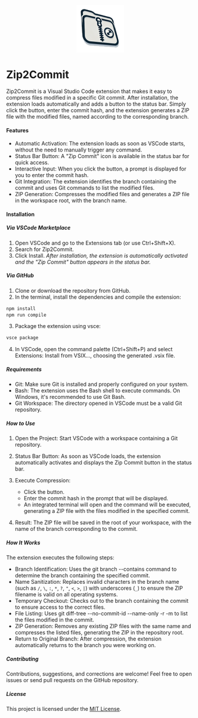 <center><img src="https://github.com/markmesquita/zip2commit/blob/main/images/logo.png" alt="Zip 2 Commit" /></center>

# Zip2Commit

Zip2Commit is a Visual Studio Code extension that makes it easy to compress files modified in a specific Git commit. After installation, the extension loads automatically and adds a button to the status bar. Simply click the button, enter the commit hash, and the extension generates a ZIP file with the modified files, named according to the corresponding branch.

#### Features

- Automatic Activation: The extension loads as soon as VSCode starts, without the need to manually trigger any command.
- Status Bar Button: A "Zip Commit" icon is available in the status bar for quick access.
- Interactive Input: When you click the button, a prompt is displayed for you to enter the commit hash.
- Git Integration: The extension identifies the branch containing the commit and uses Git commands to list the modified files.
- ZIP Generation: Compresses the modified files and generates a ZIP file in the workspace root, with the branch name.

#### Installation

##### Via VSCode Marketplace

1. Open VSCode and go to the Extensions tab (or use Ctrl+Shift+X).
2. Search for Zip2Commit.
3. Click Install.
   <i>After installation, the extension is automatically activated and the "Zip Commit" button appears in the status bar.</i>

##### Via GitHub

1. Clone or download the repository from GitHub.
2. In the terminal, install the dependencies and compile the extension:

```bash
npm install
npm run compile
```

3. Package the extension using vsce:

```bash
vsce package
```

4. In VSCode, open the command palette (Ctrl+Shift+P) and select Extensions: Install from VSIX..., choosing the generated .vsix file.

##### Requirements

- Git: Make sure Git is installed and properly configured on your system.
- Bash: The extension uses the Bash shell to execute commands. On Windows, it's recommended to use Git Bash.
- Git Workspace: The directory opened in VSCode must be a valid Git repository.

##### How to Use

1. Open the Project: Start VSCode with a workspace containing a Git repository.
2. Status Bar Button: As soon as VSCode loads, the extension automatically activates and displays the Zip Commit button in the status bar.
3. Execute Compression:

   - Click the button.
   - Enter the commit hash in the prompt that will be displayed.
   - An integrated terminal will open and the command will be executed, generating a ZIP file with the files modified in the specified commit.

4. Result: The ZIP file will be saved in the root of your workspace, with the name of the branch corresponding to the commit.

##### How It Works

The extension executes the following steps:

- Branch Identification: Uses the git branch --contains command to determine the branch containing the specified commit.
- Name Sanitization: Replaces invalid characters in the branch name (such as `/`, `\`, `:`, `*`, `?`, `"`, `<`, `>`, `|`) with underscores (`_`) to ensure the ZIP filename is valid on all operating systems.
- Temporary Checkout: Checks out to the branch containing the commit to ensure access to the correct files.
- File Listing: Uses git diff-tree --no-commit-id --name-only -r -m to list the files modified in the commit.
- ZIP Generation: Removes any existing ZIP files with the same name and compresses the listed files, generating the ZIP in the repository root.
- Return to Original Branch: After compression, the extension automatically returns to the branch you were working on.

##### Contributing

Contributions, suggestions, and corrections are welcome!
Feel free to open issues or send pull requests on the GitHub repository.

##### License

This project is licensed under the [MIT License](https://github.com/markmesquita/zip2commit/blob/main/LICENSE).
